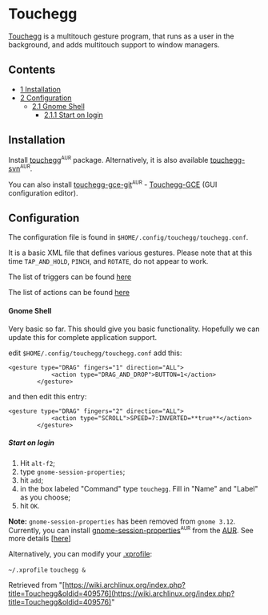 # Touchegg

[Touchegg](https://code.google.com/p/touchegg/) is a multitouch gesture program, that runs as a user in the background, and adds multitouch support to window managers.

## Contents

*   [1 Installation](#Installation)
*   [2 Configuration](#Configuration)
    *   [2.1 Gnome Shell](#Gnome_Shell)
        *   [2.1.1 Start on login](#Start_on_login)

## Installation

Install [touchegg](https://aur.archlinux.org/packages/touchegg/)<sup><small>AUR</small></sup> package. Alternatively, it is also available [touchegg-svn](https://aur.archlinux.org/packages/touchegg-svn/)<sup><small>AUR</small></sup>.

You can also install [touchegg-gce-git](https://aur.archlinux.org/packages/touchegg-gce-git/)<sup><small>AUR</small></sup> - [Touchegg-GCE](https://github.com/Raffarti/Touchegg-gce) (GUI configuration editor).

## Configuration

The configuration file is found in `$HOME/.config/touchegg/touchegg.conf`.

It is a basic XML file that defines various gestures. Please note that at this time `TAP_AND_HOLD`, `PINCH`, and `ROTATE`, do not appear to work.

The list of triggers can be found [here](http://code.google.com/p/touchegg/wiki/AllGestures)

The list of actions can be found [here](http://code.google.com/p/touchegg/wiki/AllActions)

#### Gnome Shell

Very basic so far. This should give you basic functionality. Hopefully we can update this for complete application support.

edit `$HOME/.config/touchegg/touchegg.conf` add this:

```
<gesture type="DRAG" fingers="1" direction="ALL">
            <action type="DRAG_AND_DROP">BUTTON=1</action>
        </gesture>
```

and then edit this entry:

```
<gesture type="DRAG" fingers="2" direction="ALL">
            <action type="SCROLL">SPEED=7:INVERTED=**true**</action>
        </gesture>
```

##### Start on login

1.  Hit `alt-f2`;
2.  type `gnome-session-properties`;
3.  hit `add`;
4.  in the box labeled "Command" type `touchegg`. Fill in "Name" and "Label" as you choose;
5.  hit `OK`.

**Note:** `gnome-session-properties` has been removed from `gnome 3.12`. Currently, you can install [gnome-session-properties](https://aur.archlinux.org/packages/gnome-session-properties/)<sup><small>AUR</small></sup> from the [AUR](/index.php/AUR "AUR"). See more details [[here](https://bbs.archlinux.org/viewtopic.php?id=180282)]

Alternatively, you can modify your [.xprofile](/index.php/.xprofile ".xprofile"):

 `~/.xprofile`  `touchegg &` 

Retrieved from "[https://wiki.archlinux.org/index.php?title=Touchegg&oldid=409576](https://wiki.archlinux.org/index.php?title=Touchegg&oldid=409576)"